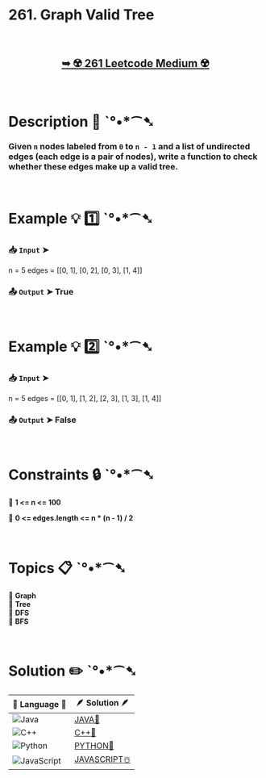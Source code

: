 # 261. Graph Valid Tree

</br>

<h2 align="center"> 

<a href="https://leetcode.com/problems/graph-valid-tree/description/"><strong>➥ ☢️ 261 Leetcode Medium ☢️ </strong></a>
</h2>

</br>

# Description 📜 ˋ°•*⁀➷

### Given `n` nodes labeled from `0` to `n - 1` and a list of undirected edges (each edge is a pair of nodes), write a function to check whether these edges make up a valid tree.

</br>

# Example 💡 1️⃣ ˋ°•*⁀➷

  ### 📥 `Input`  ➤ 

n = 5
edges = [[0, 1], [0, 2], [0, 3], [1, 4]]

  ### 📤 `Output`  ➤ True

</br>

# Example 💡 2️⃣ ˋ°•*⁀➷

  ### 📥 `Input` ➤ 

n = 5
edges = [[0, 1], [1, 2], [2, 3], [1, 3], [1, 4]]

  ### 📤 `Output`  ➤ False

</br>

# Constraints 🔒 ˋ°•*⁀➷

🔹 **1 <= n <= 100** </br>

🔹 **0 <= edges.length <= n * (n - 1) / 2** </br>

</br>

# Topics 📋 ˋ°•*⁀➷

🔸 **Graph**  </br>
🔸 **Tree**  </br>
🔸 **DFS**  </br>
🔸 **BFS**  </br>

</br>

# Solution ✏️ ˋ°•*⁀➷

| 📒 Language 📒  | 🪶 Solution 🪶 |
| ------------- | ------------- |
|  ![Java](https://img.shields.io/badge/java-%23ED8B00.svg?style=for-the-badge&logo=openjdk&logoColor=white)  | [JAVA🍁](https://github.com/Prakhar-002/LEETCODE/blob/main/%F0%9F%93%9A%20Study%20%F0%9F%8E%A7%20Plan%20%F0%9F%91%A8%F0%9F%8F%BB%E2%80%8D%F0%9F%92%BB/%F0%9F%A9%B5%20NeetCode%20150%20-%20%F0%9F%8D%87%20Blind%2075%20%2B%2075%20problems/%F0%9F%94%AC%20Examine%20Thoroughly%20%F0%9F%A7%AC/11%20Graphs/Day%20%E2%9E%BA%2090%20%F0%9F%A5%A1%20Graph%20Valid%20Tree%20%E2%98%83%EF%B8%8F%20%F0%9F%8D%81%20%F0%9F%8D%B0%20%F0%9F%8E%B2/%F0%9F%8D%81JAVA%20-%20Graph%20Valid%20Tree.java) |
|  ![C++](https://img.shields.io/badge/c++-%2300599C.svg?style=for-the-badge&logo=c%2B%2B&logoColor=white)  | [C++🎲](https://github.com/Prakhar-002/LEETCODE/blob/main/%F0%9F%93%9A%20Study%20%F0%9F%8E%A7%20Plan%20%F0%9F%91%A8%F0%9F%8F%BB%E2%80%8D%F0%9F%92%BB/%F0%9F%A9%B5%20NeetCode%20150%20-%20%F0%9F%8D%87%20Blind%2075%20%2B%2075%20problems/%F0%9F%94%AC%20Examine%20Thoroughly%20%F0%9F%A7%AC/11%20Graphs/Day%20%E2%9E%BA%2090%20%F0%9F%A5%A1%20Graph%20Valid%20Tree%20%E2%98%83%EF%B8%8F%20%F0%9F%8D%81%20%F0%9F%8D%B0%20%F0%9F%8E%B2/%F0%9F%8E%B2CPP%20-%20Graph%20Valid%20Tree.cpp)  |
|  ![Python](https://img.shields.io/badge/python-3670A0?style=for-the-badge&logo=python&logoColor=ffdd54)    | [PYTHON🍰](https://github.com/Prakhar-002/LEETCODE/blob/main/%F0%9F%93%9A%20Study%20%F0%9F%8E%A7%20Plan%20%F0%9F%91%A8%F0%9F%8F%BB%E2%80%8D%F0%9F%92%BB/%F0%9F%A9%B5%20NeetCode%20150%20-%20%F0%9F%8D%87%20Blind%2075%20%2B%2075%20problems/%F0%9F%94%AC%20Examine%20Thoroughly%20%F0%9F%A7%AC/11%20Graphs/Day%20%E2%9E%BA%2090%20%F0%9F%A5%A1%20Graph%20Valid%20Tree%20%E2%98%83%EF%B8%8F%20%F0%9F%8D%81%20%F0%9F%8D%B0%20%F0%9F%8E%B2/%F0%9F%8D%B0PYTHON%20-%20Graph%20Valid%20Tree.py) |
| ![JavaScript](https://img.shields.io/badge/javascript-%23323330.svg?style=for-the-badge&logo=javascript&logoColor=%23F7DF1E)   | [JAVASCRIPT☃️](https://github.com/Prakhar-002/LEETCODE/blob/main/%F0%9F%93%9A%20Study%20%F0%9F%8E%A7%20Plan%20%F0%9F%91%A8%F0%9F%8F%BB%E2%80%8D%F0%9F%92%BB/%F0%9F%A9%B5%20NeetCode%20150%20-%20%F0%9F%8D%87%20Blind%2075%20%2B%2075%20problems/%F0%9F%94%AC%20Examine%20Thoroughly%20%F0%9F%A7%AC/11%20Graphs/Day%20%E2%9E%BA%2090%20%F0%9F%A5%A1%20Graph%20Valid%20Tree%20%E2%98%83%EF%B8%8F%20%F0%9F%8D%81%20%F0%9F%8D%B0%20%F0%9F%8E%B2/%E2%98%83%EF%B8%8FJAVASCRIPT%20-%20Graph%20Valid%20Tree.js) |
